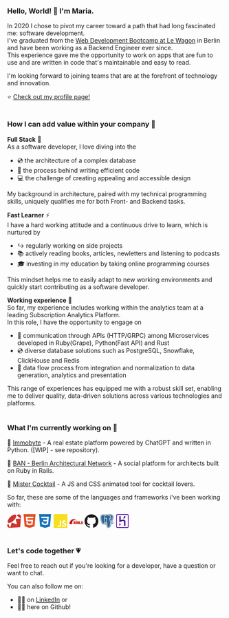 ### Hello, World! 👋 I'm Maria.

In 2020 I chose to pivot my career toward a path that had long fascinated me: software development.<br>
I've graduated from the <a href="https://www.lewagon.com/berlin/web-development-course/full-time">Web Development Bootcamp at Le Wagon</a> in Berlin and have been working as a Backend Engineer ever since.<br>
This experience gave me the opportunity to work on apps that are fun to use and are written in code that's maintainable and easy to read.

I'm looking forward to joining teams that are at the forefront of technology and innovation. 

⭐ <a href="https://mariabraganca.github.io/profile/index.html">Check out my profile page!</a>

#

### How I can add value within your company 💪

<strong>Full Stack</strong> 🌈<br>
As a software developer, I love diving into the 
- 💿 the architecture of a complex database
- 🧠 the process behind writing efficient code
- 💻 the challenge of creating appealing and accessible design

My background in architecture, paired with my technical programming skills, uniquely qualifies me for both Front- and Backend tasks.<br>

<strong>Fast Learner</strong> ⚡<br>
I have a hard working attitude and a continuous drive to learn, which is nurtured by
- ↪️ regularly working on side projects
- 📚 actively reading books, articles, newletters and listening to podcasts
- 🎓 investing in my education by taking online programming courses

This mindset helps me to easily adapt to new working environments and quickly start contributing as a software developer.

<strong>Working experience</strong> 🏁<br>
So far, my experience includes working within the analytics team at a leading Subscription Analytics Platform.<br>
In this role, I have the opportunity to engage on
- 📡 communication through APIs (HTTP/GRPC) among Microservices developed in Ruby(Grape), Python(Fast API) and Rust
- 💿 diverse database solutions such as PostgreSQL, Snowflake, ClickHouse and Redis
- 🛶 data flow process from integration and normalization to data generation, analytics and presentation

This range of experiences has equipped me with a robust skill set, enabling me to deliver quality, data-driven solutions across various technologies and platforms.

#

### What I'm currently working on 🔨

📱 <a href="https://mariabraganca.github.io/profile/pr_immobyte.html">Immobyte</a> - A real estate platform powered by ChatGPT and written in Python. ([WIP] - see repository).

📱 <a href="https://mariabraganca.github.io/profile/pr_berlinarchnet.html">BAN - Berlin Architectural Network</a> - A social platform for architects built on Ruby in Rails.

📱 <a href="https://mariabraganca.github.io/profile/pr_mrcocktail.html">Mister Cocktail</a> - A JS and CSS animated tool for cocktail lovers.

So far, these are some of the languages and frameworks i've been working with:

<div display="flex">
	<img height="32" width="32" src="https://raw.githubusercontent.com/MariaBraganca/MariaBraganca/master/images/ruby.svg" />
	<img height="32" width="32" src="https://raw.githubusercontent.com/MariaBraganca/MariaBraganca/master/images/html5.svg" />
	<img height="32" width="32" src="https://raw.githubusercontent.com/MariaBraganca/MariaBraganca/master/images/css3.svg" />
	<img height="32" width="32" src="https://raw.githubusercontent.com/MariaBraganca/MariaBraganca/master/images/javascript.svg" />
	<img height="32" width="32" src="https://raw.githubusercontent.com/MariaBraganca/MariaBraganca/master/images/rubyonrails.svg" />	
	<img height="32" width="32" src="https://raw.githubusercontent.com/MariaBraganca/MariaBraganca/master/images/github.svg" />
	<img height="32" width="32" src="https://raw.githubusercontent.com/MariaBraganca/MariaBraganca/master/images/postgresql.svg" />
	<img height="32" width="32" src="https://raw.githubusercontent.com/MariaBraganca/MariaBraganca/master/images/heroku.svg" />
</div>

#

### Let's code together 💗

Feel free to reach out if you're looking for a developer, have a question or want to chat.

You can also follow me on:
- 🏃‍♂️ on <a href="https://www.linkedin.com/in/mariabraganca/">LinkedIn</a> or
- 🏃‍♂️ here on Github!

<!--
**MariaBraganca/MariaBraganca** is a ✨ _special_ ✨ repository because its `README.md` (this file) appears on your GitHub profile.

Here are some ideas to get you started:

- 🔭 I’m currently working on ...
- 🌱 I’m currently learning ...
- 👯 I’m looking to collaborate on ...
- 🤔 I’m looking for help with ...
- 💬 Ask me about ...
- 📫 How to reach me: ...
- 😄 Pronouns: ...
- ⚡ Fun fact: ...
-->
